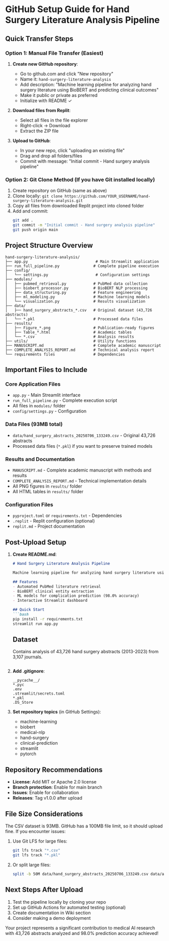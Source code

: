 # GitHub Setup Guide for Hand Surgery Literature Analysis Pipeline

## Quick Transfer Steps

### Option 1: Manual File Transfer (Easiest)
1. **Create new GitHub repository**:
   - Go to github.com and click "New repository"
   - Name it: `hand-surgery-literature-analysis`
   - Add description: "Machine learning pipeline for analyzing hand surgery literature using BioBERT and predicting clinical outcomes"
   - Make it public or private as preferred
   - Initialize with README ✓

2. **Download files from Replit**:
   - Select all files in the file explorer
   - Right-click → Download
   - Extract the ZIP file

3. **Upload to GitHub**:
   - In your new repo, click "uploading an existing file"
   - Drag and drop all folders/files
   - Commit with message: "Initial commit - Hand surgery analysis pipeline"

### Option 2: Git Clone Method (If you have Git installed locally)
1. Create repository on GitHub (same as above)
2. Clone locally: `git clone https://github.com/YOUR_USERNAME/hand-surgery-literature-analysis.git`
3. Copy all files from downloaded Replit project into cloned folder
4. Add and commit:
   ```bash
   git add .
   git commit -m "Initial commit - Hand surgery analysis pipeline"
   git push origin main
   ```

## Project Structure Overview

```
hand-surgery-literature-analysis/
├── app.py                              # Main Streamlit application
├── run_full_pipeline.py               # Complete pipeline execution
├── config/
│   └── settings.py                     # Configuration settings
├── modules/
│   ├── pubmed_retrieval.py            # PubMed data collection
│   ├── biobert_processor.py           # BioBERT NLP processing
│   ├── data_structuring.py            # Feature engineering
│   ├── ml_modeling.py                 # Machine learning models
│   └── visualization.py               # Results visualization
├── data/
│   ├── hand_surgery_abstracts_*.csv   # Original dataset (43,726 abstracts)
│   └── *.pkl                          # Processed data files
├── results/
│   ├── Figure_*.png                   # Publication-ready figures
│   ├── Table_*.html                   # Academic tables
│   └── *.csv                          # Analysis results
├── utils/                             # Utility functions
├── MANUSCRIPT.md                      # Complete academic manuscript
├── COMPLETE_ANALYSIS_REPORT.md        # Technical analysis report
└── requirements files                 # Dependencies

```

## Important Files to Include

### Core Application Files
- `app.py` - Main Streamlit interface
- `run_full_pipeline.py` - Complete execution script
- All files in `modules/` folder
- `config/settings.py` - Configuration

### Data Files (93MB total)
- `data/hand_surgery_abstracts_20250706_133249.csv` - Original 43,726 abstracts
- Processed data files (`*.pkl`) if you want to preserve trained models

### Results and Documentation
- `MANUSCRIPT.md` - Complete academic manuscript with methods and results
- `COMPLETE_ANALYSIS_REPORT.md` - Technical implementation details
- All PNG figures in `results/` folder
- All HTML tables in `results/` folder

### Configuration Files
- `pyproject.toml` or `requirements.txt` - Dependencies
- `.replit` - Replit configuration (optional)
- `replit.md` - Project documentation

## Post-Upload Setup

1. **Create README.md**:
   ```markdown
   # Hand Surgery Literature Analysis Pipeline
   
   Machine learning pipeline for analyzing hand surgery literature using BioBERT and predicting clinical outcomes.
   
   ## Features
   - Automated PubMed literature retrieval
   - BioBERT clinical entity extraction
   - ML models for complication prediction (98.0% accuracy)
   - Interactive Streamlit dashboard
   
   ## Quick Start
   ```bash
   pip install -r requirements.txt
   streamlit run app.py
   ```
   
   ## Dataset
   Contains analysis of 43,726 hand surgery abstracts (2013-2023) from 3,107 journals.
   ```

2. **Add .gitignore**:
   ```
   __pycache__/
   *.pyc
   .env
   .streamlit/secrets.toml
   *.pkl
   .DS_Store
   ```

3. **Set repository topics** (in GitHub Settings):
   - machine-learning
   - biobert
   - medical-nlp
   - hand-surgery
   - clinical-prediction
   - streamlit
   - pytorch

## Repository Recommendations

- **License**: Add MIT or Apache 2.0 license
- **Branch protection**: Enable for main branch
- **Issues**: Enable for collaboration
- **Releases**: Tag v1.0.0 after upload

## File Size Considerations

The CSV dataset is 93MB. GitHub has a 100MB file limit, so it should upload fine. If you encounter issues:

1. Use Git LFS for large files:
   ```bash
   git lfs track "*.csv"
   git lfs track "*.pkl"
   ```

2. Or split large files:
   ```bash
   split -b 50M data/hand_surgery_abstracts_20250706_133249.csv data/abstracts_part_
   ```

## Next Steps After Upload

1. Test the pipeline locally by cloning your repo
2. Set up GitHub Actions for automated testing (optional)
3. Create documentation in Wiki section
4. Consider making a demo deployment

Your project represents a significant contribution to medical AI research with 43,726 abstracts analyzed and 98.0% prediction accuracy achieved!